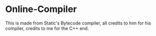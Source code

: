 # Online-Compiler
This is made from Static's Bytecode compiler, all credits to him for his compiler, credits to me for the C++ end.
